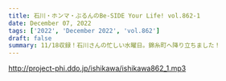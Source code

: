```yaml
---
title: 石川・ホンマ・ぶるんのBe-SIDE Your Life! vol.862-1
date: December 07, 2022
tags: ['2022', 'December 2022', 'vol.862']
draft: false
summary: 11/18収録！石川さんの忙しい水曜日。錦糸町へ降り立ちました！
---
```


http://project-phi.ddo.jp/ishikawa/ishikawa862_1.mp3
